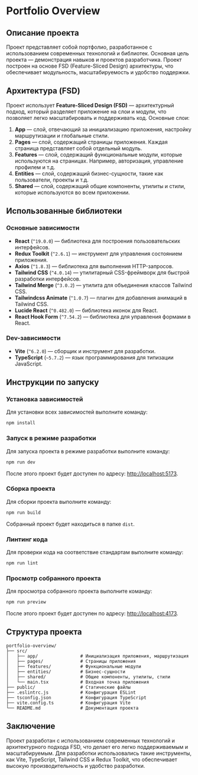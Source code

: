 # Portfolio Overview

## Описание проекта

Проект представляет собой портфолио, разработанное с использованием современных технологий и библиотек. Основная цель проекта — демонстрация навыков и проектов разработчика. Проект построен на основе FSD (Feature-Sliced Design) архитектуры, что обеспечивает модульность, масштабируемость и удобство поддержки.

## Архитектура (FSD)

Проект использует **Feature-Sliced Design (FSD)** — архитектурный подход, который разделяет приложение на слои и модули, что позволяет легко масштабировать и поддерживать код. Основные слои:

1. **App** — слой, отвечающий за инициализацию приложения, настройку маршрутизации и глобальные стили.
2. **Pages** — слой, содержащий страницы приложения. Каждая страница представляет собой отдельный модуль.
3. **Features** — слой, содержащий функциональные модули, которые используются на страницах. Например, авторизация, управление профилем и т.д.
4. **Entities** — слой, содержащий бизнес-сущности, такие как пользователи, проекты и т.д.
5. **Shared** — слой, содержащий общие компоненты, утилиты и стили, которые используются во всем приложении.

## Использованные библиотеки

### Основные зависимости

- **React** (`^19.0.0`) — библиотека для построения пользовательских интерфейсов.
- **Redux Toolkit** (`^2.6.1`) — инструмент для управления состоянием приложения.
- **Axios** (`^1.8.3`) — библиотека для выполнения HTTP-запросов.
- **Tailwind CSS** (`^4.0.14`) — утилитарный CSS-фреймворк для быстрой разработки интерфейсов.
- **Tailwind Merge** (`^3.0.2`) — утилита для объединения классов Tailwind CSS.
- **Tailwindcss Animate** (`^1.0.7`) — плагин для добавления анимаций в Tailwind CSS.
- **Lucide React** (`^0.482.0`) — библиотека иконок для React.
- **React Hook Form** (`^7.54.2`) — библиотека для управления формами в React.

### Dev-зависимости

- **Vite** (`^6.2.0`) — сборщик и инструмент для разработки.
- **TypeScript** (`~5.7.2`) — язык программирования для типизации JavaScript.

## Инструкции по запуску

### Установка зависимостей

Для установки всех зависимостей выполните команду:

```bash
npm install
```

### Запуск в режиме разработки

Для запуска проекта в режиме разработки выполните команду:

```bash
npm run dev
```

После этого проект будет доступен по адресу: [http://localhost:5173](http://localhost:5173).

### Сборка проекта

Для сборки проекта выполните команду:

```bash
npm run build
```

Собранный проект будет находиться в папке `dist`.

### Линтинг кода

Для проверки кода на соответствие стандартам выполните команду:

```bash
npm run lint
```

### Просмотр собранного проекта

Для просмотра собранного проекта выполните команду:

```bash
npm run preview
```

После этого проект будет доступен по адресу: [http://localhost:4173](http://localhost:4173).

## Структура проекта

```
portfolio-overview/
├── src/
│   ├── app/                # Инициализация приложения, маршрутизация
│   ├── pages/              # Страницы приложения
│   ├── features/           # Функциональные модули
│   ├── entities/           # Бизнес-сущности
│   ├── shared/             # Общие компоненты, утилиты, стили
│   └── main.tsx            # Входная точка приложения
├── public/                 # Статические файлы
├── .eslintrc.js            # Конфигурация ESLint
├── tsconfig.json           # Конфигурация TypeScript
├── vite.config.ts          # Конфигурация Vite
└── README.md               # Документация проекта
```

## Заключение

Проект разработан с использованием современных технологий и архитектурного подхода FSD, что делает его легко поддерживаемым и масштабируемым. Для разработки использовались такие инструменты, как Vite, TypeScript, Tailwind CSS и Redux Toolkit, что обеспечивает высокую производительность и удобство разработки.